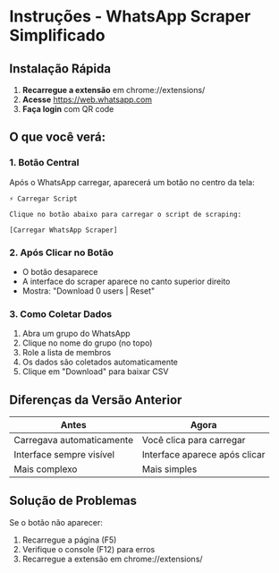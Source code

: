 # Instruções - WhatsApp Scraper Simplificado

## Instalação Rápida

1. **Recarregue a extensão** em chrome://extensions/
2. **Acesse** https://web.whatsapp.com
3. **Faça login** com QR code

## O que você verá:

### 1. Botão Central
Após o WhatsApp carregar, aparecerá um botão no centro da tela:

```
⚡ Carregar Script

Clique no botão abaixo para carregar o script de scraping:

[Carregar WhatsApp Scraper]
```

### 2. Após Clicar no Botão
- O botão desaparece
- A interface do scraper aparece no canto superior direito
- Mostra: "Download 0 users | Reset"

### 3. Como Coletar Dados
1. Abra um grupo do WhatsApp
2. Clique no nome do grupo (no topo)
3. Role a lista de membros
4. Os dados são coletados automaticamente
5. Clique em "Download" para baixar CSV

## Diferenças da Versão Anterior

| Antes | Agora |
|-------|-------|
| Carregava automaticamente | Você clica para carregar |
| Interface sempre visível | Interface aparece após clicar |
| Mais complexo | Mais simples |

## Solução de Problemas

Se o botão não aparecer:
1. Recarregue a página (F5)
2. Verifique o console (F12) para erros
3. Recarregue a extensão em chrome://extensions/